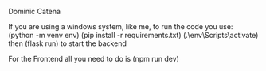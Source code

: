 Dominic Catena

If you are using a windows system, like me, to run the code you use:
(python -m venv env) (pip install -r requirements.txt) (.\env\Scripts\activate) then (flask run) to start the backend

For the Frontend all you need to do is (npm run dev)

